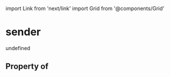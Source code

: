 import Link from 'next/link'
import Grid from '@components/Grid'

# sender

undefined

## Property of



